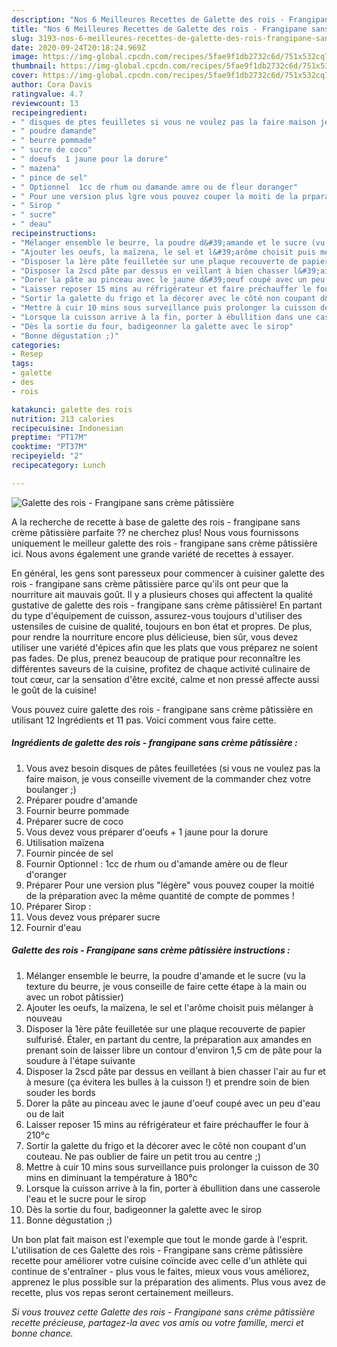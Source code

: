 ```yaml
---
description: "Nos 6 Meilleures Recettes de Galette des rois - Frangipane sans crème pâtissière"
title: "Nos 6 Meilleures Recettes de Galette des rois - Frangipane sans crème pâtissière"
slug: 3193-nos-6-meilleures-recettes-de-galette-des-rois-frangipane-sans-creme-patissiere
date: 2020-09-24T20:18:24.969Z
image: https://img-global.cpcdn.com/recipes/5fae9f1db2732c6d/751x532cq70/galette-des-rois-frangipane-sans-creme-patissiere-photo-principale-de-la-recette.jpg
thumbnail: https://img-global.cpcdn.com/recipes/5fae9f1db2732c6d/751x532cq70/galette-des-rois-frangipane-sans-creme-patissiere-photo-principale-de-la-recette.jpg
cover: https://img-global.cpcdn.com/recipes/5fae9f1db2732c6d/751x532cq70/galette-des-rois-frangipane-sans-creme-patissiere-photo-principale-de-la-recette.jpg
author: Cora Davis
ratingvalue: 4.7
reviewcount: 13
recipeingredient:
- " disques de ptes feuilletes si vous ne voulez pas la faire maison je vous conseille vivement de la commander chez votre boulanger "
- " poudre damande"
- " beurre pommade"
- " sucre de coco"
- " doeufs  1 jaune pour la dorure"
- " mazena"
- " pince de sel"
- " Optionnel  1cc de rhum ou damande amre ou de fleur doranger"
- " Pour une version plus lgre vous pouvez couper la moiti de la prparation avec la mme quantit de compte de pommes "
- " Sirop "
- " sucre"
- " deau"
recipeinstructions:
- "Mélanger ensemble le beurre, la poudre d&#39;amande et le sucre (vu la texture du beurre, je vous conseille de faire cette étape à la main ou avec un robot pâtissier)"
- "Ajouter les oeufs, la maïzena, le sel et l&#39;arôme choisit puis mélanger à nouveau"
- "Disposer la 1ère pâte feuilletée sur une plaque recouverte de papier sulfurisé. Étaler, en partant du centre, la préparation aux amandes en prenant soin de laisser libre un contour d&#39;environ 1,5 cm de pâte pour la soudure à l&#39;étape suivante"
- "Disposer la 2scd pâte par dessus en veillant à bien chasser l&#39;air au fur et à mesure (ça évitera les bulles à la cuisson !) et prendre soin de bien souder les bords"
- "Dorer la pâte au pinceau avec le jaune d&#39;oeuf coupé avec un peu d&#39;eau ou de lait"
- "Laisser reposer 15 mins au réfrigérateur et faire préchauffer le four à 210°c"
- "Sortir la galette du frigo et la décorer avec le côté non coupant d&#39;un couteau. Ne pas oublier de faire un petit trou au centre ;)"
- "Mettre à cuir 10 mins sous surveillance puis prolonger la cuisson de 30 mins en diminuant la température à 180°c"
- "Lorsque la cuisson arrive à la fin, porter à ébullition dans une casserole l&#39;eau et le sucre pour le sirop"
- "Dès la sortie du four, badigeonner la galette avec le sirop"
- "Bonne dégustation ;)"
categories:
- Resep
tags:
- galette
- des
- rois

katakunci: galette des rois 
nutrition: 213 calories
recipecuisine: Indonesian
preptime: "PT17M"
cooktime: "PT37M"
recipeyield: "2"
recipecategory: Lunch

---
```



![Galette des rois - Frangipane sans crème pâtissière](https://img-global.cpcdn.com/recipes/5fae9f1db2732c6d/751x532cq70/galette-des-rois-frangipane-sans-creme-patissiere-photo-principale-de-la-recette.jpg)

A la recherche de recette à base de galette des rois - frangipane sans crème pâtissière parfaite ?? ne cherchez plus! Nous vous fournissons uniquement le meilleur galette des rois - frangipane sans crème pâtissière ici. Nous avons également une grande variété de recettes à essayer.

En général, les gens sont paresseux pour commencer à cuisiner galette des rois - frangipane sans crème pâtissière parce qu'ils ont peur que la nourriture ait mauvais goût. Il y a plusieurs choses qui affectent la qualité gustative de galette des rois - frangipane sans crème pâtissière! En partant du type d'équipement de cuisson, assurez-vous toujours d'utiliser des ustensiles de cuisine de qualité, toujours en bon état et propres. De plus, pour rendre la nourriture encore plus délicieuse, bien sûr, vous devez utiliser une variété d'épices afin que les plats que vous préparez ne soient pas fades. De plus, prenez beaucoup de pratique pour reconnaître les différentes saveurs de la cuisine, profitez de chaque activité culinaire de tout cœur, car la sensation d'être excité, calme et non pressé affecte aussi le goût de la cuisine!

<!--inarticleads1-->

Vous pouvez cuire galette des rois - frangipane sans crème pâtissière en utilisant 12 Ingrédients et 11 pas. Voici comment vous faire cette.

##### Ingrédients de galette des rois - frangipane sans crème pâtissière :

1. Vous avez besoin  disques de pâtes feuilletées (si vous ne voulez pas la faire maison, je vous conseille vivement de la commander chez votre boulanger ;)
1. Préparer  poudre d&#39;amande
1. Fournir  beurre pommade
1. Préparer  sucre de coco
1. Vous devez vous préparer  d&#39;oeufs + 1 jaune pour la dorure
1. Utilisation  maïzena
1. Fournir  pincée de sel
1. Fournir  Optionnel : 1cc de rhum ou d&#39;amande amère ou de fleur d&#39;oranger
1. Préparer  Pour une version plus &#34;légère&#34; vous pouvez couper la moitié de la préparation avec la même quantité de compte de pommes !
1. Préparer  Sirop :
1. Vous devez vous préparer  sucre
1. Fournir  d&#39;eau




<!--inarticleads2-->

##### Galette des rois - Frangipane sans crème pâtissière instructions :

1. Mélanger ensemble le beurre, la poudre d&#39;amande et le sucre (vu la texture du beurre, je vous conseille de faire cette étape à la main ou avec un robot pâtissier)
1. Ajouter les oeufs, la maïzena, le sel et l&#39;arôme choisit puis mélanger à nouveau
1. Disposer la 1ère pâte feuilletée sur une plaque recouverte de papier sulfurisé. Étaler, en partant du centre, la préparation aux amandes en prenant soin de laisser libre un contour d&#39;environ 1,5 cm de pâte pour la soudure à l&#39;étape suivante
1. Disposer la 2scd pâte par dessus en veillant à bien chasser l&#39;air au fur et à mesure (ça évitera les bulles à la cuisson !) et prendre soin de bien souder les bords
1. Dorer la pâte au pinceau avec le jaune d&#39;oeuf coupé avec un peu d&#39;eau ou de lait
1. Laisser reposer 15 mins au réfrigérateur et faire préchauffer le four à 210°c
1. Sortir la galette du frigo et la décorer avec le côté non coupant d&#39;un couteau. Ne pas oublier de faire un petit trou au centre ;)
1. Mettre à cuir 10 mins sous surveillance puis prolonger la cuisson de 30 mins en diminuant la température à 180°c
1. Lorsque la cuisson arrive à la fin, porter à ébullition dans une casserole l&#39;eau et le sucre pour le sirop
1. Dès la sortie du four, badigeonner la galette avec le sirop
1. Bonne dégustation ;)




<!--inarticleads1-->

<p>
Un bon plat fait maison est l'exemple que tout le monde garde à l'esprit. L'utilisation de ces Galette des rois - Frangipane sans crème pâtissière recette pour améliorer votre cuisine coïncide avec celle d'un athlète qui continue de s'entraîner - plus vous le faites, mieux vous vous améliorez, apprenez le plus possible sur la préparation des aliments. Plus vous avez de recette, plus vos repas seront certainement meilleurs.
</p>

<p>
<i>Si vous trouvez cette Galette des rois - Frangipane sans crème pâtissière recette précieuse, partagez-la avec vos amis ou votre famille, merci et bonne chance.</i>
</p>
